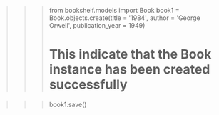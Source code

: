 >>> from bookshelf.models import Book
>>> book1 = Book.objects.create(title = '1984', author = 'George Orwell', publication_year = 1949)
>>> # This indicate that the Book instance has been created successfully 

>>> book1.save()
>>> 